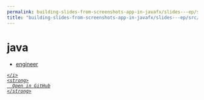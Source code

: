 ```yaml
---
permalink: building-slides-from-screenshots-app-in-javafx/slides---ep/src/test/java
title: "building-slides-from-screenshots-app-in-javafx/slides---ep/src/test/java"
---
```


# java
<ul>
  <li>
    <a href="engineer">
      engineer
    </a>
  </li>
</ul>
<div class="social open-gh-btn my-4">
  <a class="btn btn-github" href="https://github.com/tobiasbriones/blog/tree/main/swe/dev/java/javafx/drawing/productivity/building-slides-from-screenshots-app-in-javafx/slides---ep/src/test/java" target="_blank">
    <i class="fab fa-github">
      
    </i>
    <strong>
      Open in GitHub
    </strong>
  </a>
</div>